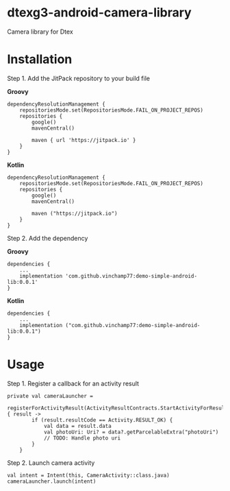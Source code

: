 # dtexg3-android-camera-library

Camera library for Dtex

# Installation
Step 1. Add the JitPack repository to your build file

<b>Groovy</b>
````
dependencyResolutionManagement {
    repositoriesMode.set(RepositoriesMode.FAIL_ON_PROJECT_REPOS)
    repositories {
        google()
        mavenCentral()

        maven { url 'https://jitpack.io' }
    }
}
````

<b>Kotlin</b>
````
dependencyResolutionManagement {
    repositoriesMode.set(RepositoriesMode.FAIL_ON_PROJECT_REPOS)
    repositories {
        google()
        mavenCentral()

        maven ("https://jitpack.io")
    }
}
````

Step 2. Add the dependency

<b>Groovy</b>
````
dependencies {
    ...
    implementation 'com.github.vinchamp77:demo-simple-android-lib:0.0.1'
}
````

<b>Kotlin</b>
````
dependencies {
    ...
    implementation ("com.github.vinchamp77:demo-simple-android-lib:0.0.1")
}
````

# Usage
Step 1. Register a callback for an activity result
````
private val cameraLauncher =
    registerForActivityResult(ActivityResultContracts.StartActivityForResult()) { result ->
        if (result.resultCode == Activity.RESULT_OK) {
            val data = result.data
            val photoUri: Uri? = data?.getParcelableExtra("photoUri")
            // TODO: Handle photo uri
        }
    }
````

Step 2. Launch camera activity
````
val intent = Intent(this, CameraActivity::class.java)
cameraLauncher.launch(intent)
````
